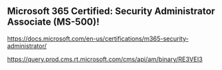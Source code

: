 Microsoft 365 Certified: Security Administrator Associate (MS-500)!
------------------

https://docs.microsoft.com/en-us/certifications/m365-security-administrator/

https://query.prod.cms.rt.microsoft.com/cms/api/am/binary/RE3VEI3
